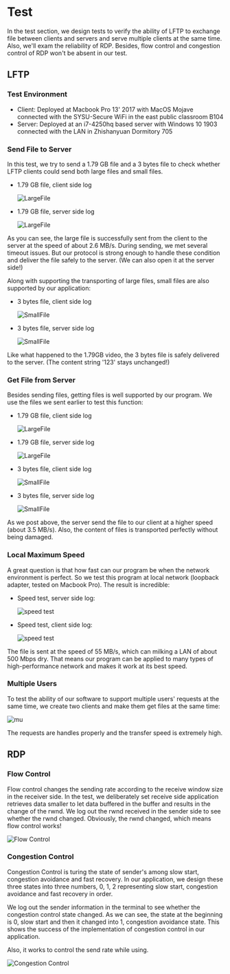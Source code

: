 # Test

In the test section, we design tests to verify the ability of LFTP to exchange file between clients and servers and serve multiple clients at the same time. Also, we'll exam the reliability of RDP. Besides, flow control and congestion control of RDP won't be absent in our test.

## LFTP

### Test Environment

- Client: Deployed at Macbook Pro 13' 2017 with MacOS Mojave connected with the SYSU-Secure WiFi in the east public classroom B104
- Server: Deployed at an i7-4250hq based server with Windows 10 1903 connected with the LAN in Zhishanyuan Dormitory 705

### Send File to Server

In this test, we try to send a 1.79 GB file and a 3 bytes file to check whether LFTP clients could send both large files and small files.

- 1.79 GB file, client side log

    ![LargeFile](Assets/sending-client-large.png)

- 1.79 GB file, server side log

    ![LargeFile](Assets/sending-server-large.png)

As you can see, the large file is successfully sent from the client to the server at the speed of about 2.6 MB/s. During sending, we met several timeout issues. But our protocol is strong enough to handle these condition and deliver the file safely to the server. (We can also open it at the server side!)

Along with supporting the transporting of large files, small files are also supported by our application:

- 3 bytes file, client side log

    ![SmallFile](Assets/sending-client-small.png)

- 3 bytes file, server side log

    ![SmallFile](Assets/sending-server-small.png)

Like what happened to the 1.79GB video, the 3 bytes file is safely delivered to the server. (The content string '123' stays unchanged!)

### Get File from Server

Besides sending files, getting files is well supported by our program. We use the files we sent earlier to test this function:

- 1.79 GB file, client side log

    ![LargeFile](Assets/Getting-client-large.png)

- 1.79 GB file, server side log

    ![LargeFile](Assets/Getting-Server-large.png)

- 3 bytes file, client side log

    ![SmallFile](Assets/Getting-client-small.png)

- 3 bytes file, server side log

    ![SmallFile](Assets/Getting-Server-Small.png)

As we post above, the server send the file to our client at a higher speed (about 3.5 MB/s). Also, the content of files is transported perfectly without being damaged.

### Local Maximum Speed

A great question is that how fast can our program be when the network environment is perfect. So we test this program at local network (loopback adapter, tested on Macbook Pro). The result is incredible:

- Speed test, server side log:

  ![speed test](Assets/Speedtest-Server-large.png)

- Speed test, client side log:

  ![speed test](Assets/Speedtest-Client-large.png)

The file is sent at the speed of 55 MB/s, which can milking a LAN of about 500 Mbps dry. That means our program can be applied to many types of high-performance network and makes it work at its best speed.

### Multiple Users

To test the ability of our software to support multiple users' requests at the same time, we create two clients and make them get files at the same time:

![mu](Assets/multiple-users.png)

The requests are handles properly and the transfer speed is extremely high.

## RDP

### Flow Control

Flow control changes the sending rate according to the receive window size in the receiver side. In the test, we deliberately set receive side application retrieves data smaller to let data buffered in the buffer and results in the change of the rwnd. We log out the rwnd received in the sender side to see whether the rwnd changed. Obviously, the rwnd changed, which means flow control works!

![Flow Control](Assets/flow-control.png)

### Congestion Control

Congestion Control is turing the state of sender's among slow start, congestion avoidance and fast recovery. In our application, we design these three states into three numbers, 0, 1, 2 representing slow start, congestion avoidance and fast recovery in order.

We log out the sender information in the terminal to see whether the congestion control state changed. As we can see, the state at the beginning is 0, slow start and then it changed into 1, congestion avoidance state. This shows the success of the implementation of congestion control in our application.

Also, it works to control the send rate while using.

![Congestion Control](Assets/congestion-control.png)